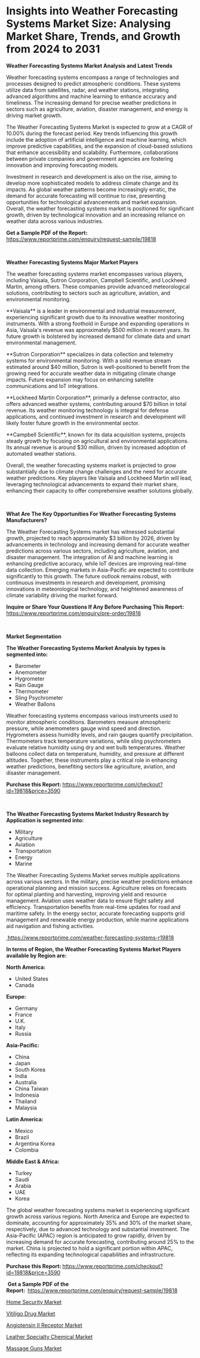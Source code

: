 <p><h1>Insights into Weather Forecasting Systems Market Size: Analysing Market Share, Trends, and Growth from 2024 to 2031</h1></p><p><strong>Weather Forecasting Systems Market Analysis and Latest Trends</strong></p>
<p><p>Weather forecasting systems encompass a range of technologies and processes designed to predict atmospheric conditions. These systems utilize data from satellites, radar, and weather stations, integrating advanced algorithms and machine learning to enhance accuracy and timeliness. The increasing demand for precise weather predictions in sectors such as agriculture, aviation, disaster management, and energy is driving market growth.</p><p>The Weather Forecasting Systems Market is expected to grow at a CAGR of 10.00% during the forecast period. Key trends influencing this growth include the adoption of artificial intelligence and machine learning, which improve predictive capabilities, and the expansion of cloud-based solutions that enhance accessibility and scalability. Furthermore, collaborations between private companies and government agencies are fostering innovation and improving forecasting models.</p><p>Investment in research and development is also on the rise, aiming to develop more sophisticated models to address climate change and its impacts. As global weather patterns become increasingly erratic, the demand for accurate forecasting will continue to rise, presenting opportunities for technological advancements and market expansion. Overall, the weather forecasting systems market is positioned for significant growth, driven by technological innovation and an increasing reliance on weather data across various industries.</p></p>
<p><strong>Get a Sample PDF of the Report:&nbsp;</strong> <a href="https://www.reportprime.com/enquiry/request-sample/19818?utm_campaign=1558&utm_medium=2&utm_source=Github&utm_content=ia&utm_term=02122024&utm_id=weather-forecasting-systems">https://www.reportprime.com/enquiry/request-sample/19818</a></p>
<p>&nbsp;</p>
<p><strong>Weather Forecasting Systems Major Market Players</strong></p>
<p><p>The weather forecasting systems market encompasses various players, including Vaisala, Sutron Corporation, Campbell Scientific, and Lockheed Martin, among others. These companies provide advanced meteorological solutions, contributing to sectors such as agriculture, aviation, and environmental monitoring.</p><p>**Vaisala** is a leader in environmental and industrial measurement, experiencing significant growth due to its innovative weather monitoring instruments. With a strong foothold in Europe and expanding operations in Asia, Vaisala's revenue was approximately $500 million in recent years. Its future growth is bolstered by increased demand for climate data and smart environmental management.</p><p>**Sutron Corporation** specializes in data collection and telemetry systems for environmental monitoring. With a solid revenue stream estimated around $40 million, Sutron is well-positioned to benefit from the growing need for accurate weather data in mitigating climate change impacts. Future expansion may focus on enhancing satellite communications and IoT integrations.</p><p>**Lockheed Martin Corporation**, primarily a defense contractor, also offers advanced weather systems, contributing around $70 billion in total revenue. Its weather monitoring technology is integral for defense applications, and continued investment in research and development will likely foster future growth in the environmental sector.</p><p>**Campbell Scientific**, known for its data acquisition systems, projects steady growth by focusing on agricultural and environmental applications. Its annual revenue is around $30 million, driven by increased adoption of automated weather stations.</p><p>Overall, the weather forecasting systems market is projected to grow substantially due to climate change challenges and the need for accurate weather predictions. Key players like Vaisala and Lockheed Martin will lead, leveraging technological advancements to expand their market share, enhancing their capacity to offer comprehensive weather solutions globally.</p></p>
<p>&nbsp;</p>
<p><strong>What Are The Key Opportunities For Weather Forecasting Systems Manufacturers?</strong></p>
<p><p>The Weather Forecasting Systems market has witnessed substantial growth, projected to reach approximately $3 billion by 2026, driven by advancements in technology and increasing demand for accurate weather predictions across various sectors, including agriculture, aviation, and disaster management. The integration of AI and machine learning is enhancing predictive accuracy, while IoT devices are improving real-time data collection. Emerging markets in Asia-Pacific are expected to contribute significantly to this growth. The future outlook remains robust, with continuous investments in research and development, promising innovations in meteorological technology, and heightened awareness of climate variability driving the market forward.</p></p>
<p><strong>Inquire or Share Your Questions If Any Before Purchasing This Report:</strong> <a href="https://www.reportprime.com/enquiry/pre-order/19818?utm_campaign=1558&utm_medium=2&utm_source=Github&utm_content=ia&utm_term=02122024&utm_id=weather-forecasting-systems">https://www.reportprime.com/enquiry/pre-order/19818</a></p>
<p>&nbsp;</p>
<p><strong>Market Segmentation</strong></p>
<p><strong>The Weather Forecasting Systems Market Analysis by types is segmented into:</strong></p>
<p><ul><li>Barometer</li><li>Anemometer</li><li>Hygrometer</li><li>Rain Gauge</li><li>Thermometer</li><li>Sling Psychrometer</li><li>Weather Ballons</li></ul></p>
<p><p>Weather forecasting systems encompass various instruments used to monitor atmospheric conditions. Barometers measure atmospheric pressure, while anemometers gauge wind speed and direction. Hygrometers assess humidity levels, and rain gauges quantify precipitation. Thermometers track temperature variations, while sling psychrometers evaluate relative humidity using dry and wet bulb temperatures. Weather balloons collect data on temperature, humidity, and pressure at different altitudes. Together, these instruments play a critical role in enhancing weather predictions, benefiting sectors like agriculture, aviation, and disaster management.</p></p>
<p><strong>Purchase this Report:&nbsp;</strong><a href="https://www.reportprime.com/checkout?id=19818&price=3590&utm_campaign=1558&utm_medium=2&utm_source=Github&utm_content=ia&utm_term=02122024&utm_id=weather-forecasting-systems">https://www.reportprime.com/checkout?id=19818&price=3590</a></p>
<p>&nbsp;</p>
<p><strong>The Weather Forecasting Systems Market Industry Research by Application is segmented into:</strong></p>
<p><ul><li>Military</li><li>Agriculture</li><li>Aviation</li><li>Transportation</li><li>Energy</li><li>Marine</li></ul></p>
<p><p>The Weather Forecasting Systems Market serves multiple applications across various sectors. In the military, precise weather predictions enhance operational planning and mission success. Agriculture relies on forecasts for optimal planting and harvesting, improving yield and resource management. Aviation uses weather data to ensure flight safety and efficiency. Transportation benefits from real-time updates for road and maritime safety. In the energy sector, accurate forecasting supports grid management and renewable energy production, while marine applications aid navigation and fishing activities.</p></p>
<p><a href="https://www.reportprime.com/weather-forecasting-systems-r19818?utm_campaign=1558&utm_medium=2&utm_source=Github&utm_content=ia&utm_term=02122024&utm_id=weather-forecasting-systems">&nbsp;https://www.reportprime.com/weather-forecasting-systems-r19818</a></p>
<p><strong>In terms of Region, the Weather Forecasting Systems Market Players available by Region are:</strong></p>
<p>
    <p> <strong> North America: </strong>
        <ul>
            <li>United States</li>
            <li>Canada</li>
        </ul>
        </p> 
    <p> <strong> Europe: </strong>
        <ul>
            <li>Germany</li>
            <li>France</li>
            <li>U.K.</li>
            <li>Italy</li>
            <li>Russia</li>
        </ul>
        </p> 
    <p> <strong> Asia-Pacific: </strong>
        <ul>
            <li>China</li>
            <li>Japan</li>
            <li>South Korea</li>
            <li>India</li>
            <li>Australia</li>
            <li>China Taiwan</li>
            <li>Indonesia</li>
            <li>Thailand</li>
            <li>Malaysia</li>
        </ul>
        </p> 
    <p> <strong> Latin America: </strong>
        <ul>
            <li>Mexico</li>
            <li>Brazil</li>
            <li>Argentina Korea</li>
            <li>Colombia</li>
        </ul>
        </p> 
    <p> <strong> Middle East & Africa: </strong>
        <ul>
            <li>Turkey</li>
            <li>Saudi</li>
            <li>Arabia</li>
            <li>UAE</li>
            <li>Korea</li>
        </ul>
    </p>
    </p>
<p><p>The global weather forecasting systems market is experiencing significant growth across various regions. North America and Europe are expected to dominate, accounting for approximately 35% and 30% of the market share, respectively, due to advanced technology and substantial investment. The Asia-Pacific (APAC) region is anticipated to grow rapidly, driven by increasing demand for accurate forecasting, contributing around 25% to the market. China is projected to hold a significant portion within APAC, reflecting its expanding technological capabilities and infrastructure.</p></p>
<p><strong>Purchase this Report: </strong><a href="https://www.reportprime.com/checkout?id=19818&price=3590&utm_campaign=1558&utm_medium=2&utm_source=Github&utm_content=ia&utm_term=02122024&utm_id=weather-forecasting-systems">https://www.reportprime.com/checkout?id=19818&price=3590</a></p>
<p>&nbsp;<strong>Get a Sample PDF of the Report:&nbsp;&nbsp;</strong><a href="https://www.reportprime.com/enquiry/request-sample/19818?utm_campaign=1558&utm_medium=2&utm_source=Github&utm_content=ia&utm_term=02122024&utm_id=weather-forecasting-systems">https://www.reportprime.com/enquiry/request-sample/19818</a></p>
<p><strong></strong></p>
<p><p><a href="https://github.com/mookiesville/Market-Research-Report-List-1/blob/main/home-security-market.md?utm_campaign=1558&utm_medium=2&utm_source=Github&utm_content=ia&utm_term=02122024&utm_id=weather-forecasting-systems">Home Security Market</a></p><p><a href="https://www.linkedin.com/pulse/vitiligo-drug-market-insights-include-historical-trends-future-efm2e?utm_campaign=1558&utm_medium=2&utm_source=Github&utm_content=ia&utm_term=02122024&utm_id=weather-forecasting-systems">Vitiligo Drug Market</a></p><p><a href="https://www.linkedin.com/pulse/angiotensin-ii-receptor-market-size-revenue-growth-projected-uklte?utm_campaign=1558&utm_medium=2&utm_source=Github&utm_content=ia&utm_term=02122024&utm_id=weather-forecasting-systems">Angiotensin II Receptor Market</a></p><p><a href="https://issuu.com/reportprime-2/docs/leather-specialty-chemical-market-size-2030.pptx?utm_campaign=1558&utm_medium=2&utm_source=Github&utm_content=ia&utm_term=02122024&utm_id=weather-forecasting-systems">Leather Specialty Chemical Market</a></p><p><a href="https://issuu.com/reportprime-2/docs/massage-guns-market-size-2030.pptx?utm_campaign=1558&utm_medium=2&utm_source=Github&utm_content=ia&utm_term=02122024&utm_id=weather-forecasting-systems">Massage Guns Market</a></p></p>